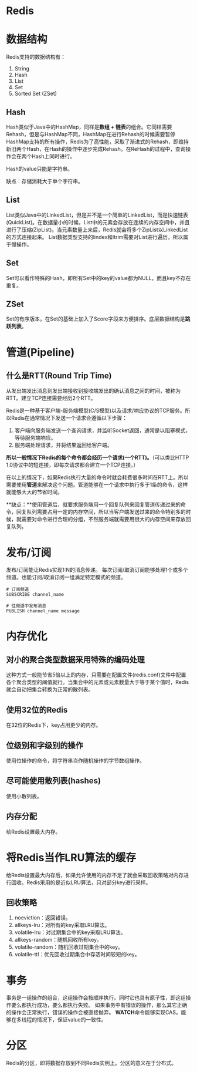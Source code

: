 # Redis

# 数据结构
Redis支持的数据结构有：
1. String
2. Hash
3. List
4. Set
5. Sorted Set (ZSet)

## Hash
Hash类似于Java中的HashMap，同样是**数组 + 链表**的组合。它同样需要Rehash，但是与HashMap不同，HashMap在进行Rehash的时候需要暂停HashMap支持的所有操作，Redis为了高性能，采取了渐进式的Rehash，即维持新旧两个Hash，在Hash的操作中逐步完成Rehash。在ReHash的过程中，查询操作会在两个Hash上同时进行。

Hash的value只能是字符串。

缺点：存储消耗大于单个字符串。

## List
List类似Java中的LinkedList，但是并不是一个简单的LinkedList，而是快速链表(QuickList)。在数据量小的时候，List中的元素会存放在连续的内存空间中，并且进行了压缩(ZipList)。当元素数量上来后，Redis就会将多个ZipList以LinkedList的方式连接起来。
List数据类型支持的lindex和ltrim需要对List进行遍历，所以属于慢操作。

## Set
Set可以看作特殊的Hash，即所有Set中的key的value都为NULL，而且key不存在重复。

## ZSet
Set的有序版本，在Set的基础上加入了Score字段来方便排序。底层数据结构是**跳跃列表**。



# 管道(Pipeline)
## 什么是RTT(Round Trip Time)
从发出端发出消息到发出端接收到接收端发出的确认消息之间的时间，被称为RTT。建立TCP连接需要经历2个RTT。

Redis是一种基于客户端-服务端模型(C/S模型)以及请求/响应协议的TCP服务。所以Redis在通常情况下发送一个请求会遵循以下步骤：
1. 客户端向服务端发送一个查询请求，并监听Socket返回，通常是以阻塞模式，等待服务端响应。
2. 服务端处理请求，并将结果返回给客户端。

**所以一般情况下Redis的每个命令都会经历一个请求(一个RTT)。**（可以类比HTTP 1.0协议中的短连接，即每次请求都会建立一个TCP连接。）

在以上的情况下，如果Redis执行大量的命令时就会耗费很多时间在RTT上。所以需要使用**管道**来解决这个问题。管道能够在一个请求中执行多于1条的命令，这样就能够大大的节省时间。

**缺点：**使用管道后，就要求服务端用一个回复队列来回复管道传递过来的命令，回复队列需要占用一定的内存空间，所以当客户端发送过来的命令特别多的时候，就需要对命令进行合理的分组，不然服务端就需要用很大的内存空间来存放回复队列。

# 发布/订阅
发布/订阅能让Redis实现1:N的消息传递。
每次订阅/取消订阅能够处理1个或多个频道。也能订阅/取消订阅一组满足特定模式的频道。
```
# 订阅频道
SUBSCRIBE channel_name

# 往频道中发布消息
PUBLISH channel_name message
```

# 内存优化
## 对小的聚合类型数据采用特殊的编码处理
这种方式一般能节省5倍以上的内存，只需要在配置文件(redis.conf)文件中配置各个聚合类型的阈值就行。当集合中的元素或元素数量大于等于某个值时，Redis就会自动把集合转换为正常的散列表。
## 使用32位的Redis
在32位的Redis下，key占用更少的内存。
## 位级别和字级别的操作
使用位操作的命令，将字符串当作随机操作的字节数组操作。
## 尽可能使用散列表(hashes)
使用小散列表。
## 内存分配
给Redis设置最大内存。

# 将Redis当作LRU算法的缓存
给Redis设置最大内存后，如果允许使用的内存不足了就会采取回收策略对内存进行回收。Redis采用的是近似LRU算法，只对部分key进行采样。
## 回收策略
1. noeviction：返回错误。
2. allkeys-lru：对所有的key采取LRU算法。
3. volatile-lru：对过期集合中的key采取LRU算法。
4. allkeys-random：随机回收所有key。
5. volatile-random：随机回收过期集合中的key。
6. volatile-ttl：优先回收过期集合中存活时间较短的key。

# 事务
事务是一组操作的组合，这组操作会按顺序执行。同时它也具有原子性，即这组操作要么都执行成功，要么都执行失败。
如果事务中有错误的操作，那么其它正确的操作会正常执行，错误的操作会被直接抛弃。
**WATCH**命令能够实现CAS。能够在多线程的情况下，保证value的一致性。

# 分区
Redis的分区，即将数据存放到不同Redis实例上。分区的意义在于分布式。

